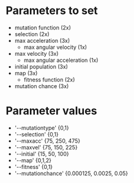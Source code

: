 # Parameters to set

* mutation function (2x)
* selection (2x)
* max acceleration (3x)
    * max angular velocity (1x)
* max velocity (3x)
    * max angular acceleration (1x)
* initial population (3x)
* map (3x)
    * fitness function (2x)
* mutation chance (3x)

# Parameter values

* '--mutationtype' {0,1}
* '--selection' {0,1}
* '--maxacc' {75, 250, 475}
* '--maxvel' {75, 150, 225}
* '--initial' {15, 50, 100}
* '--map' {0,1,2}
* '--fitness' {0,1}
* '--mutationchance' {0.000125, 0.0025, 0.05}
